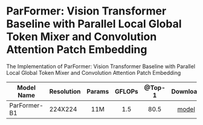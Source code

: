 # ParFormer: Vision Transformer Baseline with Parallel Local Global Token Mixer and Convolution Attention Patch Embedding
The Implementation of ParFormer: Vision Transformer Baseline with Parallel Local Global Token Mixer and Convolution Attention Patch Embedding


|  Model Name  | Resolution | Params | GFLOPs | @Top-1 | Download |
|--------------|------------|:------:|:------:|:------:|:--------:|
| ParFormer-B1 |  224X224   |  11M   |  1.5   |  80.5  | [model](https://huggingface.co/novendrastywn/dl/resolve/main/ParFormer/ParFormer_b1_224.pth?download=true) |
